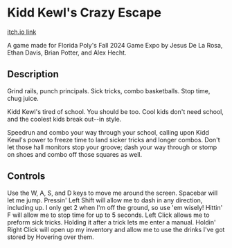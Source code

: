 # Kidd Kewl's Crazy Escape
[itch.io link](https://daveworks.itch.io/kidd-kewls-crazy-escape)

A game made for Florida Poly's Fall 2024 Game Expo by Jesus De La Rosa, Ethan Davis, Brian Potter, and Alex Hecht.

## Description
Grind rails, punch principals. Sick tricks, combo basketballs. Stop time, chug juice.

Kidd Kewl's tired of school. You should be too. Cool kids don't need school, and the coolest kids break out--in style.

Speedrun and combo your way through your school, calling upon Kidd Kewl's power to freeze time to land sicker tricks and longer combos. Don't let those hall monitors stop your groove; dash your way through or stomp on shoes and combo off those squares as well.

## Controls
Use the W, A, S, and D keys to move me around the screen.
Spacebar will let me jump.
Pressin' Left Shift will allow me to dash in any direction, including up. I only get 2 when I'm off the ground, so use 'em wisely!
Hittin' F will allow me to stop time for up to 5 seconds.
Left Click allows me to preform sick tricks. Holding it after a trick lets me enter a manual.
Holdin' Right Click will open up my inventory and allow me to use the drinks I've got stored by Hovering over them.
